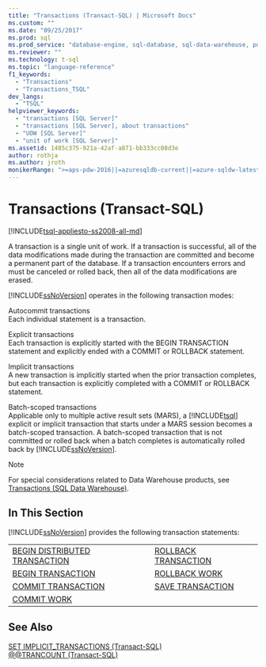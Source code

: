 ```yaml
---
title: "Transactions (Transact-SQL) | Microsoft Docs"
ms.custom: ""
ms.date: "09/25/2017"
ms.prod: sql
ms.prod_service: "database-engine, sql-database, sql-data-warehouse, pdw"
ms.reviewer: ""
ms.technology: t-sql
ms.topic: "language-reference"
f1_keywords: 
  - "Transactions"
  - "Transactions_TSQL"
dev_langs: 
  - "TSQL"
helpviewer_keywords: 
  - "transactions [SQL Server]"
  - "transactions [SQL Server], about transactions"
  - "UOW [SQL Server]"
  - "unit of work [SQL Server]"
ms.assetid: 1485c375-921a-42af-a871-bb333cc08d3e
author: rothja
ms.author: jroth
monikerRange: ">=aps-pdw-2016||=azuresqldb-current||=azure-sqldw-latest||>=sql-server-2016||=sqlallproducts-allversions||>=sql-server-linux-2017||=azuresqldb-mi-current"
---
```

# Transactions (Transact-SQL)
[!INCLUDE[tsql-appliesto-ss2008-all-md](../../includes/tsql-appliesto-ss2008-all-md.md)]

  A transaction is a single unit of work. If a transaction is successful, all of the data modifications made during the transaction are committed and become a permanent part of the database. If a transaction encounters errors and must be canceled or rolled back, then all of the data modifications are erased.  
  
 [!INCLUDE[ssNoVersion](../../includes/ssnoversion-md.md)] operates in the following transaction modes:  
  
 Autocommit transactions  
 Each individual statement is a transaction.  
  
 Explicit transactions  
 Each transaction is explicitly started with the BEGIN TRANSACTION statement and explicitly ended with a COMMIT or ROLLBACK statement.  
  
 Implicit transactions  
 A new transaction is implicitly started when the prior transaction completes, but each transaction is explicitly completed with a COMMIT or ROLLBACK statement.  
  
 Batch-scoped transactions  
 Applicable only to multiple active result sets (MARS), a [!INCLUDE[tsql](../../includes/tsql-md.md)] explicit or implicit transaction that starts under a MARS session becomes a batch-scoped transaction. A batch-scoped transaction that is not committed or rolled back when a batch completes is automatically rolled back by [!INCLUDE[ssNoVersion](../../includes/ssnoversion-md.md)].  

> [!NOTE] 
> For special considerations related to Data Warehouse products, see [Transactions (SQL Data Warehouse)](transactions-sql-data-warehouse.md).   

## In This Section  
 [!INCLUDE[ssNoVersion](../../includes/ssnoversion-md.md)] provides the following transaction statements:  
  
|||  
|-|-|  
|[BEGIN DISTRIBUTED TRANSACTION](../../t-sql/language-elements/begin-distributed-transaction-transact-sql.md)|[ROLLBACK TRANSACTION](../../t-sql/language-elements/rollback-transaction-transact-sql.md)|  
|[BEGIN TRANSACTION](../../t-sql/language-elements/begin-transaction-transact-sql.md)|[ROLLBACK WORK](../../t-sql/language-elements/rollback-work-transact-sql.md)|  
|[COMMIT TRANSACTION](../../t-sql/language-elements/commit-transaction-transact-sql.md)|[SAVE TRANSACTION](../../t-sql/language-elements/save-transaction-transact-sql.md)|  
|[COMMIT WORK](../../t-sql/language-elements/commit-work-transact-sql.md)||  
  
## See Also  
 [SET IMPLICIT_TRANSACTIONS &#40;Transact-SQL&#41;](../../t-sql/statements/set-implicit-transactions-transact-sql.md)   
 [@@TRANCOUNT &#40;Transact-SQL&#41;](../../t-sql/functions/trancount-transact-sql.md)  
  
  
